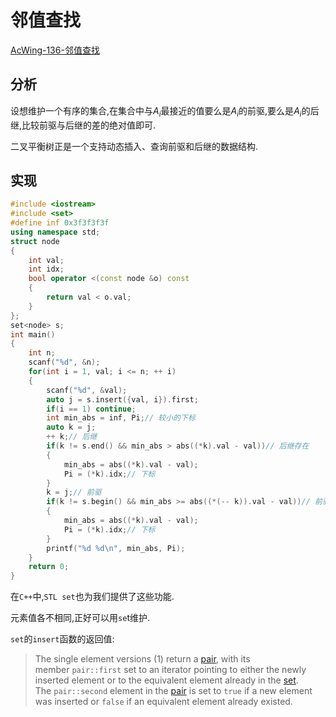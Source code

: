 # 邻值查找

[AcWing-136-邻值查找](https://www.acwing.com/problem/content/138/)

## 分析

设想维护一个有序的集合,在集合中与$A_i$最接近的值要么是$A_i$的前驱,要么是$A_i$的后继,比较前驱与后继的差的绝对值即可.

二叉平衡树正是一个支持动态插入、查询前驱和后继的数据结构.

## 实现

```cpp
#include <iostream>
#include <set>
#define inf 0x3f3f3f3f
using namespace std;
struct node
{
    int val;
    int idx;
    bool operator <(const node &o) const
    {
        return val < o.val;
    }
};
set<node> s;
int main()
{
    int n;
    scanf("%d", &n);
    for(int i = 1, val; i <= n; ++ i)
    {
        scanf("%d", &val);
        auto j = s.insert({val, i}).first;
        if(i == 1) continue;
        int min_abs = inf, Pi;// 较小的下标
        auto k = j;
        ++ k;// 后继
        if(k != s.end() && min_abs > abs((*k).val - val))// 后继存在
        {
            min_abs = abs((*k).val - val);
            Pi = (*k).idx;// 下标
        }
        k = j;// 前驱
        if(k != s.begin() && min_abs >= abs((*(-- k)).val - val))// 前驱存在且绝对值<=min_abs
        {
            min_abs = abs((*k).val - val);
            Pi = (*k).idx;// 下标
        }
        printf("%d %d\n", min_abs, Pi);
    }
    return 0;
}
```

在`C++`中,`STL set`也为我们提供了这些功能.

元素值各不相同,正好可以用`se`t维护.

`set`的`insert`函数的返回值:

> The single element versions (1) return a [pair](http://www.cplusplus.com/pair), with its member `pair::first` set to an iterator pointing to either the newly inserted element or to the equivalent element already in the [set](http://www.cplusplus.com/set). The `pair::second` element in the [pair](http://www.cplusplus.com/pair) is set to `true` if a new element was inserted or `false` if an equivalent element already existed.  

